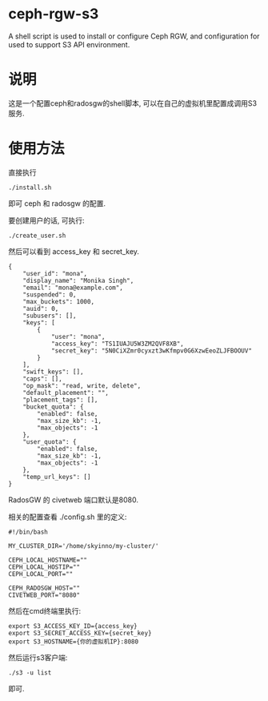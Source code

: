 # ceph-rgw-s3

A shell script is used to install or configure Ceph RGW, and configuration for used to support S3 API environment.

# 说明

这是一个配置ceph和radosgw的shell脚本, 可以在自己的虚拟机里配置成调用S3服务.

# 使用方法

直接执行

	./install.sh

即可 ceph 和 radosgw 的配置.

要创建用户的话, 可执行:

	./create_user.sh

然后可以看到 access_key 和 secret_key.

	{
		"user_id": "mona",
		"display_name": "Monika Singh",
		"email": "mona@example.com",
		"suspended": 0,
		"max_buckets": 1000,
		"auid": 0,
		"subusers": [],
		"keys": [
			{
				"user": "mona",
				"access_key": "TS1IUAJU5W3ZM2QVF8XB",
				"secret_key": "5N0CiXZmr0cyxzt3wKfmpv0G6XzwEeoZLJFBOOUV"
			}
		],
		"swift_keys": [],
		"caps": [],
		"op_mask": "read, write, delete",
		"default_placement": "",
		"placement_tags": [],
		"bucket_quota": {
			"enabled": false,
			"max_size_kb": -1,
			"max_objects": -1
		},
		"user_quota": {
			"enabled": false,
			"max_size_kb": -1,
			"max_objects": -1
		},
		"temp_url_keys": []
	}

RadosGW 的 civetweb 端口默认是8080.

相关的配置查看 ./config.sh 里的定义:

	#!/bin/bash

	MY_CLUSTER_DIR='/home/skyinno/my-cluster/'

	CEPH_LOCAL_HOSTNAME=""
	CEPH_LOCAL_HOSTIP=""
	CEPH_LOCAL_PORT=""

	CEPH_RADOSGW_HOST=""
	CIVETWEB_PORT="8080"

然后在cmd终端里执行:

	export S3_ACCESS_KEY_ID={access_key}
	export S3_SECRET_ACCESS_KEY={secret_key}
	export S3_HOSTNAME={你的虚拟机IP}:8080

然后运行s3客户端:

	./s3 -u list

即可.
